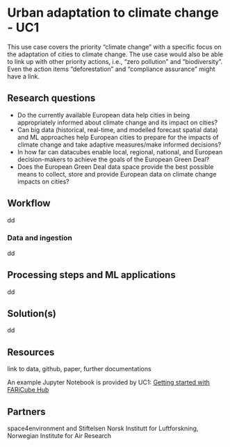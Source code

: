 # Urban adaptation to climate change - UC1


This use case covers the priority “climate change” with a specific focus on the adaptation of cities to climate change. The use case would also be able to link up with other priority actions, i.e., “zero pollution” and “biodiversity”. Even the action items “deforestation” and “compliance assurance” might have a link.

## Research questions

* Do the currently available European data help cities in being appropriately informed about climate change and its impact on cities?
* Can big data (historical, real-time, and modelled forecast spatial data) and ML approaches help European cities to prepare for the impacts of climate change and take adaptive measures/make informed decisions?
* In how far can datacubes enable local, regional, national, and European decision-makers to achieve the goals of the European Green Deal?
* Does the European Green Deal data space provide the best possible means to collect, store and provide European data on climate change impacts on cities?

## Workflow 
dd

### Data and ingestion

dd

## Processing steps and ML applications

dd

## Solution(s) 

dd


## Resources 

link to data, github, paper, further documentations

An example Jupyter Notebook is provided by UC1: [Getting started with FARiCube Hub](https://github.com/FAIRiCUBE/uc1-urban-climate/blob/master/notebooks/demo/demo_processing.ipynb)

## Partners

space4environment and Stiftelsen Norsk Institutt for Luftforskning, Norwegian Institute for Air Research



